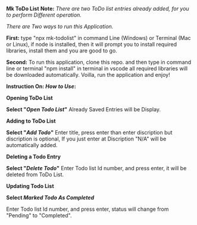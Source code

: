 **Mk ToDo List**
**Note:** _There are two ToDo list entries already added, for you to perform Different operation._

_There are Two ways to run this Application._

**First:** type "npx mk-todolist" in command Line (Windows) or Terminal (Mac or Linux), if node is installed, then it will prompt you to install required libraries, install them and you are good to go.

**Second:** To run this application, clone this repo. and then type in command line or terminal "npm install" in terminal in vscode all required libraries will be downloaded automatically. Voilla, run the application and enjoy!

**Instruction On: _How to Use_:**

**Opening ToDo List**

**Select "_Open Todo List_"**
Already Saved Entries will be Display.

**Adding to ToDo List**

**Select "_Add Todo_"**
Enter title, press enter than enter discription but discription is optional, If you just enter at Discription "N/A" will be automatically added.

**Deleting a Todo Entry**

**Select "_Delete Todo_"**
Enter Todo list Id number, and press enter, it will be deleted from ToDo List.

**Updating Todo List**

**Select _Marked Todo As Completed_**

Enter Todo list Id number, and press enter, status will change from "Pending" to "Completed".
